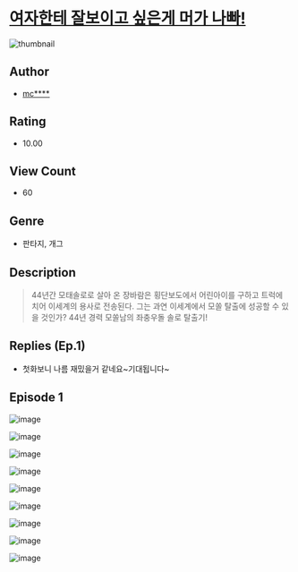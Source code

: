 # [여자한테 잘보이고 싶은게 머가 나빠!](https://comic.naver.com/challenge/list?titleId=810885)
![thumbnail](https://image-comic.pstatic.net/user_contents_data/challenge_comic/2023/05/24/283174/upload_3546919195996546662_480x623.jpeg)

## Author
- [mc****](https://comic.naver.com/artistTitle?id=283174)

## Rating
- 10.00

## View Count
- 60

## Genre
- 판타지, 개그

## Description
> 44년간 모태솔로로 살아 온 장바람은 횡단보도에서 어린아이를 구하고 트럭에 치어 이세계의 용사로 전송된다. 그는 과연 이세계에서 모쏠 탈출에 성공할 수 있을 것인가? 44년 경력 모쏠남의 좌충우돌 솔로 탈출기!

## Replies (Ep.1)
- 첫화보니 나름 재밌을거 같네요~기대됩니다~

## Episode 1
![image](https://image-comic.pstatic.net/user_contents_data/challenge_comic/2023/05/24/283174/upload_7378412847298143539.jpeg)

![image](https://image-comic.pstatic.net/user_contents_data/challenge_comic/2023/05/24/283174/upload_3904956663466123577.jpeg)

![image](https://image-comic.pstatic.net/user_contents_data/challenge_comic/2023/05/24/283174/upload_4136049594983593781.jpeg)

![image](https://image-comic.pstatic.net/user_contents_data/challenge_comic/2023/05/24/283174/upload_7075491676439263078.jpeg)

![image](https://image-comic.pstatic.net/user_contents_data/challenge_comic/2023/05/24/283174/upload_7075262978892970290.jpeg)

![image](https://image-comic.pstatic.net/user_contents_data/challenge_comic/2023/05/24/283174/upload_4134697216350827061.jpeg)

![image](https://image-comic.pstatic.net/user_contents_data/challenge_comic/2023/05/24/283174/upload_7377516525453402419.jpeg)

![image](https://image-comic.pstatic.net/user_contents_data/challenge_comic/2023/05/24/283174/upload_3545571374388426291.jpeg)

![image](https://image-comic.pstatic.net/user_contents_data/challenge_comic/2023/05/24/283174/upload_3617016329979115577.jpeg)
